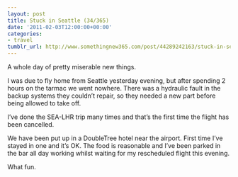 ```yaml
---
layout: post
title: Stuck in Seattle (34/365)
date: '2011-02-03T12:00:00+00:00'
categories:
- travel
tumblr_url: http://www.somethingnew365.com/post/44289242163/stuck-in-seattle-34365
---
```

A whole day of pretty miserable new things.

I was due to fly home from Seattle yesterday evening, but after spending 2 hours on the tarmac we went nowhere. There was a hydraulic fault in the backup systems they couldn’t repair, so they needed a new part before being allowed to take off.

I’ve done the SEA-LHR trip many times and that’s the first time the flight has been cancelled.

We have been put up in a DoubleTree hotel near the airport. First time I’ve stayed in one and it’s OK. The food is reasonable and I’ve been parked in the bar all day working whilst waiting for my rescheduled flight this evening.

What fun.
